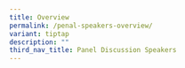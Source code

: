 ```yaml
---
title: Overview
permalink: /penal-speakers-overview/
variant: tiptap
description: ""
third_nav_title: Panel Discussion Speakers
---
```

